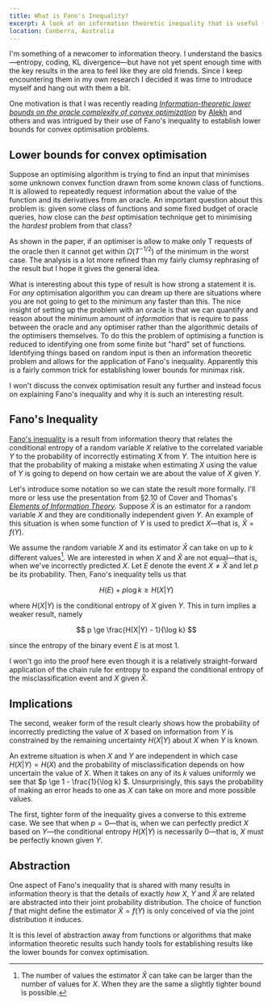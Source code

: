 ```yaml
---
title: What is Fano's Inequality?
excerpt: A look at an information theoretic inequality that is useful for establishing lower bounds for minimax risks.
location: Canberra, Australia
---
```


I'm something of a newcomer to information theory. I understand the basics—entropy, coding, KL divergence—but have not yet spent enough time with the key results in the area to feel like they are old friends. Since I keep encountering them in my own research I decided it was time to introduce myself and hang out with them a bit.

One motivation is that I was recently reading _[Information-theoretic lower bounds on the oracle complexity of convex optimization](http://arxiv.org/abs/1009.0571)_ by [Alekh](http://www.eecs.berkeley.edu/~alekh/) and others and was intrigued by their use of Fano's inequality to establish lower bounds for convex optimisation problems.

## Lower bounds for convex optimisation
Suppose an optimising algorithm is trying to find an input that minimises some unknown convex function drawn from some known class of functions. It is allowed to repeatedly request information about the value of the function and its derivatives from an oracle. An important question about this problem is: given some class of functions and some fixed budget of oracle queries, how close can the _best_ optimisation technique get to minimising the _hardest_ problem from that class? 

As shown in the paper, if an optimiser is allow to make only T requests of the oracle then it cannot get within $\Omega(T^{-1/2})$ of the minimum in the worst case. The analysis is a lot more refined than my fairly clumsy rephrasing of the result but I hope it gives the general idea.

What is interesting about this type of result is how strong a statement it is. For _any_ optimisation algorithm you can dream up there are situations where you are not going to get to the minimum any faster than this. The nice insight of setting up the problem with an oracle is that we can quantify and reason about the minimum amount of _information_ that is require to pass between the oracle and any optimiser rather than the algorithmic details of the optimisers themselves. 
To do this the problem of optimising a function is reduced to identifying one from some finite but "hard" set of functions. Identifying things based on random input is then an information theoretic problem and allows for the application of Fano's inequality. Apparently this is a fairly common trick for establishing lower bounds for minimax risk.

I won't discuss the convex optimisation result any further and instead focus on explaining Fano's inequality and why it is such an interesting result.

## Fano's Inequality
[Fano's inequality][] is a result from information theory that relates the conditional entropy of a random variable $X$ relative to the correlated variable $Y$ to the probability of incorrectly estimating $X$ from $Y$. The intuition here is that the probability of making a mistake when estimating $X$ using the value of $Y$ is going to depend on how certain we are about the value of $X$ given $Y$. 

[Fano's inequality]: http://www.scholarpedia.org/article/Fano_inequality

Let's introduce some notation so we can state the result more formally. I'll more or less use the presentation from §2.10 of Cover and Thomas's _[Elements of Information Theory](http://www.elementsofinformationtheory.com/)_. Suppose $\hat{X}$ is an estimator for a random variable $X$ and they are conditionally independent given $Y$.  An example of this situation is when some function of $Y$ is used to predict $X$—that is, $\hat{X}=f(Y)$. 

We assume the random variable $X$ and its estimator $\hat{X}$ can take on up to $k$ different values[^1]. We are interested in when $X$ and $\hat{X}$ are not equal—that is, when we've incorrectly predicted $X$. Let $E$ denote the event $X \ne \hat{X}$ and let $p$ be its probability. Then, Fano's inequality tells us that

$$ H(E) + p\log k \ge H(X|Y) $$

where $H(X|Y)$ is the conditional entropy of $X$ given $Y$. This in turn implies a weaker result, namely

$$ p \ge \frac{H(X|Y) - 1}{\log k} $$

since the entropy of the binary event $E$ is at most 1.

I won't go into the proof here even though it is a relatively straight-forward application of the chain rule for entropy to expand the conditional entropy of the misclassification event and $X$ given $\hat{X}$. 

## Implications
The second, weaker form of the result clearly shows how the probability of incorrectly predicting the value of $X$ based on information from $Y$ is constrained by the remaining uncertainty $H(X|Y)$ about $X$ when $Y$ is known. 

An extreme situation is when $X$ and $Y$ are independent in which case $H(X|Y) = H(X)$ and the probability of misclassification depends on how uncertain the value of $X$. When it takes on any of its $k$ values uniformly we see that $p \ge 1 - \frac{1}{\log k} $. Unsurprisingly, this says the probability of making an error heads to one as $X$ can take on more and more possible values.

The first, tighter form of the inequality gives a converse to this extreme case. We see that when $p = 0$—that is, when we can perfectly predict $X$ based on $Y$—the conditional entropy $H(X|Y)$ is necessarily 0—that is, $X$ must be perfectly known given $Y$. 

## Abstraction
One aspect of Fano's inequality that is shared with many results in information theory is that the details of exactly _how_ $X$, $Y$ and $\hat{X}$ are related are abstracted into their joint probability distribution. The choice of function $f$ that might define the estimator $\hat{X} = f(Y)$ is only conceived of via the joint distribution it induces. 

It is this level of abstraction away from functions or algorithms that make information theoretic results such handy tools for establishing results like the lower bounds for convex optimisation. 

[^1]: The number of values the estimator $\hat{X}$ can take can be larger than the number of values for $X$. When they are the same a slightly tighter bound is possible.


